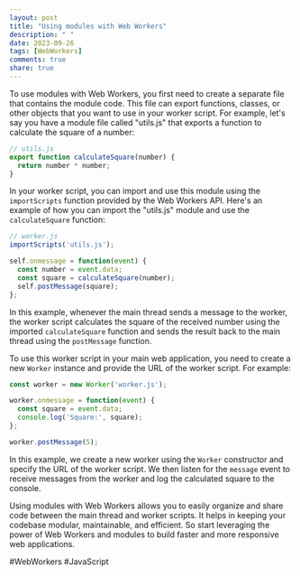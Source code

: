 ```yaml
---
layout: post
title: "Using modules with Web Workers"
description: " "
date: 2023-09-26
tags: [WebWorkers]
comments: true
share: true
---
```


To use modules with Web Workers, you first need to create a separate file that contains the module code. This file can export functions, classes, or other objects that you want to use in your worker script. For example, let's say you have a module file called "utils.js" that exports a function to calculate the square of a number:

```javascript
// utils.js
export function calculateSquare(number) {
  return number * number;
}
```

In your worker script, you can import and use this module using the `importScripts` function provided by the Web Workers API. Here's an example of how you can import the "utils.js" module and use the `calculateSquare` function:

```javascript
// worker.js
importScripts('utils.js');

self.onmessage = function(event) {
  const number = event.data;
  const square = calculateSquare(number);
  self.postMessage(square);
};
```

In this example, whenever the main thread sends a message to the worker, the worker script calculates the square of the received number using the imported `calculateSquare` function and sends the result back to the main thread using the `postMessage` function.

To use this worker script in your main web application, you need to create a new `Worker` instance and provide the URL of the worker script. For example:

```javascript
const worker = new Worker('worker.js');

worker.onmessage = function(event) {
  const square = event.data;
  console.log('Square:', square);
};

worker.postMessage(5);
```

In this example, we create a new worker using the `Worker` constructor and specify the URL of the worker script. We then listen for the `message` event to receive messages from the worker and log the calculated square to the console.

Using modules with Web Workers allows you to easily organize and share code between the main thread and worker scripts. It helps in keeping your codebase modular, maintainable, and efficient. So start leveraging the power of Web Workers and modules to build faster and more responsive web applications.

#WebWorkers #JavaScript